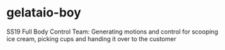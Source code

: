# gelataio-boy
SS19 Full Body Control Team: Generating motions and control for scooping ice cream, picking cups and handing it over to the customer
